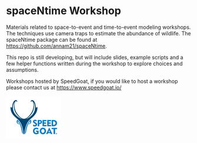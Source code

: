 # spaceNtime Workshop

Materials related to space-to-event and time-to-event modeling workshops. The techniques use camera traps to estimate the abundance of wildlife. The spaceNtime package can be found at https://github.com/annam21/spaceNtime.

This repo is still developing, but will include slides, example scripts and a few helper functions written during the workshop to explore choices and assumptions.

Workshops hosted by SpeedGoat, if you would like to host a workshop please contact us at https://www.speedgoat.io/

![SPDGT](/logo_small.png)


